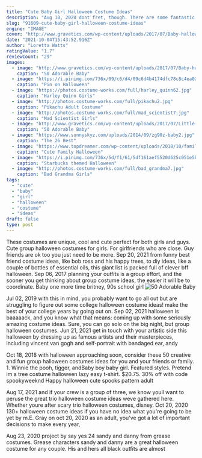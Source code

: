 ```yaml
---
title: "Cute Baby Girl Halloween Costume Ideas"
description: "Aug 10, 2020 dont fret, though. There are some fantastic tween halloween costume ideas to consider. And, bonus, a lot of them are easy-peasy diy. So, basically, you dont have to spend a million"
slug: "91609-cute-baby-girl-halloween-costume-ideas"
engine: "IMAGE"
cover: "http://www.gravetics.com/wp-content/uploads/2017/07/Baby-halloween-costumes.jpg"
date: "2021-10-04T15:43:52.916Z"
author: "Loretta Watts"
ratingValue: "1.7"
reviewCount: "29"
images:
  - image: "http://www.gravetics.com/wp-content/uploads/2017/07/Baby-halloween-costumes.jpg"
    caption: "50 Adorable Baby"
  - image: "https://i.pinimg.com/736x/09/c6/d4/09c6d4b4174dfc78c8c4ea0225ef2570.jpg"
    caption: "Pin on Halloween"
  - image: "https://photos.costume-works.com/full/harley_quinn62.jpg"
    caption: "Harley Quinn Girls"
  - image: "http://photos.costume-works.com/full/pikachu2.jpg"
    caption: "Pikachu Adult Costume"
  - image: "http://photos.costume-works.com/full/mad_scientist7.jpg"
    caption: "Mad Scientist Girls"
  - image: "http://www.gravetics.com/wp-content/uploads/2017/07/Little-girls-Halloween-costumes-Lucy-Ethel.jpg"
    caption: "50 Adorable Baby"
  - image: "https://www.sunnyskyz.com/uploads/2014/09/zg90z-baby2.jpg"
    caption: "The 26 Best"
  - image: "https://www.topdreamer.com/wp-content/uploads/2018/10/family-halloween-costume-3-.jpg"
    caption: "Cute Family Halloween"
  - image: "https://i.pinimg.com/736x/5d/f1/61/5df161aef5520d625c051e5b94fc5bce--scary-costumes-family-halloween-costumes.jpg"
    caption: "Starbucks themed Halloween"
  - image: "http://photos.costume-works.com/full/bad_grandma7.jpg"
    caption: "Bad Grandma Girls"
tags:
  - "cute"
  - "baby"
  - "girl"
  - "halloween"
  - "costume"
  - "ideas"
draft: false
type: post
---
```


These costumes are unique, cool and cute perfect for both girls and guys. Cute group halloween costumes for girls. For girlfriends who are close. Guy friends are ok too  you just need to be more. Sep 20, 2021 from funny best friend costume ideas, like bob ross and his happy trees, to diy ideas, like a couple of bottles of essential oils, this giant list is packed full of clever bff halloween. Sep 06, 2017 planning your outfits is a group effort, and the sooner you get thinking about group costume ideas, the easier it will be to coordinate.  Baby one more time britney, 90s school girl
![50 Adorable Baby](http://www.gravetics.com/wp-content/uploads/2017/07/Baby-halloween-costumes.jpg "50 Adorable Baby")

Jul 02, 2019 with this in mind, you probably want to go all out but are struggling to figure out some college halloween costume ideas! make the best of your college years by going out on. Sep 02, 2021 halloween is baaaaack, and you know what that means: coming up with some seriously amazing costume ideas. Sure, you can go solo on the big night, but group halloween costumes. Jun 21, 2021 get in touch with your artistic side this halloween by dressing up as famous artists and their masterpieces, including vincent van gogh and self-portrait with bandaged ear, andy
<!--inArticleAds-->

<!--galleryOne-->

Oct 18, 2018 with halloween approaching soon, consider these 50 creative and fun group halloween costumes ideas for you and your friends or family. 1. Winnie the pooh, tigger, andBaby boy baby girl. Featured styles.  Pretend im a tree costume halloween lazy easy t-shirt. $20.75. 30% off with code spookyweeknd Happy halloween cute spooks pattern adult
<!--inArticleAds-->

<!--galleryTwo-->

Aug 17, 2021 and if your crew is a group of three, we know youll want to peruse the great trio halloween costume ideas weve gathered here. Whether youre after scary trio halloween costumes, disney. Oct 20, 2020 130+ halloween costume ideas if you have no idea what you're going to be yet by m.E. Gray on oct 20, 2020 as an adult, you've got a lot of important decisions to make every year,
<!--galleryThree-->

Aug 23, 2020 project by say yes 24  sandy and danny from grease costumes. Grease characters sandy and danny are a great halloween costume for any couple. His and hers all black outfits are almost